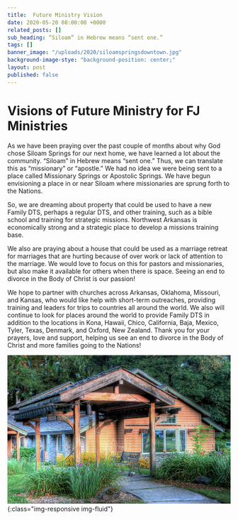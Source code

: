 ```yaml
---
title:  Future Ministry Vision
date: 2020-05-20 08:00:00 +0000
related_posts: []
sub_heading: “Siloam” in Hebrew means “sent one.”
tags: []
banner_image: "/uploads/2020/siloamspringsdowntown.jpg"
background-image-stye: "background-position: center;"
layout: post
published: false
---
```


# Visions of Future Ministry for FJ Ministries

As we have been praying over the past couple of months about why God chose Siloam Springs for our next home, we have learned a lot about the community. “Siloam” in Hebrew means “sent one.” Thus, we can translate this as “missionary” or “apostle.” We had no idea we were being sent to a place called Missionary Springs or Apostolic Springs. We have begun envisioning a place in or near Siloam where missionaries are sprung forth to the Nations.
<!--break-->

So, we are dreaming about property that could be used to have a new Family DTS, perhaps a regular DTS, and other training, such as a bible school and training for strategic missions. Northwest Arkansas is economically strong and a strategic place to develop a missions training base.

We also are praying about a house that could be used as a marriage retreat for marriages that are hurting because of over work or lack of attention to the marriage. We would love to focus on this for pastors and missionaries, but also make it available for others when there is space. Seeing an end to divorce in the Body of Christ is our passion!

We hope to partner with churches across Arkansas, Oklahoma, Missouri, and Kansas, who would like help with short-term outreaches, providing training and leaders for trips to countries all around the world. We also will continue to look for places around the world to provide Family DTS in addition to the locations in Kona, Hawaii, Chico, California, Baja, Mexico, Tyler, Texas, Denmark, and Oxford, New Zealand. Thank you for your prayers, love and support, helping us see an end to divorce in the Body of Christ and more families going to the Nations!

![Who God Is](/uploads/2020/vision-house-retreat.jpg){:class="img-responsive img-fluid"}
